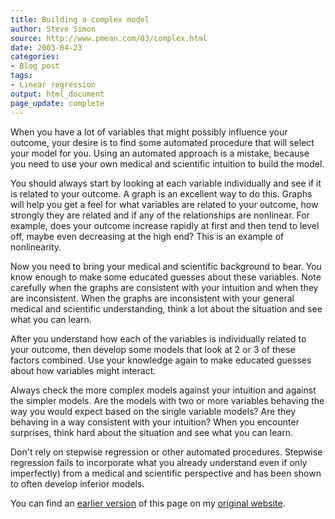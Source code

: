 ```yaml
---
title: Building a complex model
author: Steve Simon
source: http://www.pmean.com/03/complex.html
date: 2003-04-23
categories:
- Blog post
tags:
- Linear regression 
output: html_document
page_update: complete
---
```


When you have a lot of variables that might possibly influence your outcome, your desire is to find some automated procedure that will select your model for you. Using an automated approach is a mistake, because you need to use your own medical and scientific intuition to build the model.

You should always start by looking at each variable individually and see if it is related to your outcome. A graph is an excellent way to do this. Graphs will help you get a feel for what variables are related to your outcome, how strongly they are related and if any of the relationships are nonlinear. For example, does your outcome increase rapidly at first and then tend to level off, maybe even decreasing at the high end? This is an example of nonlinearity.

Now you need to bring your medical and scientific background to bear. You know enough to make some educated guesses about these variables. Note carefully when the graphs are consistent with your intuition and when they are inconsistent. When the graphs are inconsistent with your general medical and scientific understanding, think a lot about the situation and see what you can learn.

After you understand how each of the variables is individually related to your outcome, then develop some models that look at 2 or 3 of these factors combined. Use your knowledge again to make educated guesses about how variables might interact.

Always check the more complex models against your intuition and against the simpler models. Are the models with two or more variables behaving the way you would expect based on the single variable models? Are they behaving in a way consistent with your intuition? When you encounter surprises, think hard about the situation and see what you can learn.

Don't rely on stepwise regression or other automated procedures. Stepwise regression fails to incorporate what you already understand even if only imperfectly) from a medical and scientific perspective and has been shown to often develop inferior models.

You can find an [earlier version](http://www.pmean.com/03/complex.html) of this page on my [original website](http://www.pmean.com/original_site.html).
